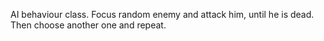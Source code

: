 AI behaviour class. Focus random enemy and attack him, until he is dead. Then choose another one and repeat.